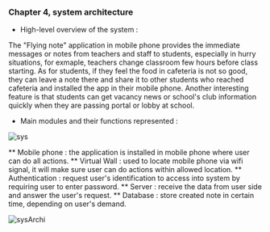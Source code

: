 ### Chapter 4, system architecture

* High-level overview of the system :

 The "Flying note" application in mobile phone provides the immediate messages or notes from teachers and staff to students, especially in hurry situations, for exmaple, teachers change classroom few hours before class starting. As for students, if they feel the food in cafeteria is not so good, they can leave a note there and share it to other students who reached cafeteria and installed the app in their mobile phone. Another interesting feature is that students can get vacancy news or school's club information quickly when they are passing portal or lobby at school. 

* Main modules and their functions represented :

<img src="http://users.metropolia.fi/~dieun/Sys.jpg" alt="sys"/>

   ** Mobile phone : the application is installed in mobile phone where user can do all actions.
   ** Virtual Wall : used to locate mobile phone via wifi signal, it will make sure user can do actions within allowed location.
   ** Authentication : request user's identification to access into system by requiring user to enter password.
   ** Server : receive the data from user side and answer the user's request.
   ** Database : store created note in certain time, depending on user's demand.

<img src="http://users.metropolia.fi/~dieun/sa.jpg" alt="sysArchi"/>



